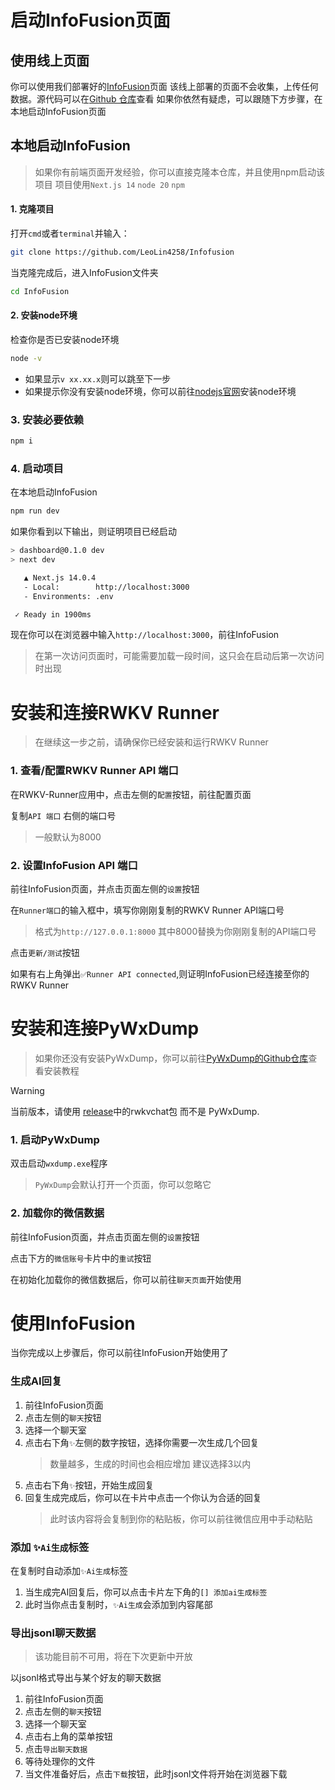 # 启动InfoFusion页面

## 使用线上页面

你可以使用我们部署好的[InfoFusion](https://rwkv-infofusion.vercel.app/)页面
该线上部署的页面不会收集，上传任何数据。源代码可以在[Github 仓库](https://github.com/LeoLin4258/Infofusion)查看
如果你依然有疑虑，可以跟随下方步骤，在本地启动InfoFusion页面

## 本地启动InfoFusion
> 如果你有前端页面开发经验，你可以直接克隆本仓库，并且使用npm启动该项目
> 项目使用`Next.js 14` `node 20` `npm`

#### 1. 克隆项目
打开`cmd`或者`terminal`并输入：
``` bash
git clone https://github.com/LeoLin4258/Infofusion
```
当克隆完成后，进入InfoFusion文件夹
``` bash
cd InfoFusion
```
#### 2. 安装node环境
检查你是否已安装node环境
``` bash
node -v
```
- 如果显示`v xx.xx.x`则可以跳至下一步
- 如果提示你没有安装node环境，你可以前往[nodejs官网](https://nodejs.org/zh-cn)安装node环境

### 3. 安装必要依赖
``` bash
npm i
```
### 4. 启动项目
在本地启动InfoFusion
``` bash
npm run dev
```
如果你看到以下输出，则证明项目已经启动
``` bash
> dashboard@0.1.0 dev
> next dev

   ▲ Next.js 14.0.4
   - Local:        http://localhost:3000
   - Environments: .env

 ✓ Ready in 1900ms
 ```
现在你可以在浏览器中输入`http://localhost:3000`，前往InfoFusion
>在第一次访问页面时，可能需要加载一段时间，这只会在启动后第一次访问时出现


# 安装和连接RWKV Runner
> 在继续这一步之前，请确保你已经安装和运行RWKV Runner
### 1. 查看/配置RWKV Runner API 端口
 在RWKV-Runner应用中，点击左侧的`配置`按钮，前往配置页面
 
 复制`API 端口` 右侧的端口号
> 一般默认为8000

### 2. 设置InfoFusion API 端口
前往InfoFusion页面，并点击页面左侧的`设置`按钮

在`Runner端口`的输入框中，填写你刚刚复制的RWKV Runner API端口号
> 格式为`http://127.0.0.1:8000`
>其中8000替换为你刚刚复制的API端口号

点击`更新/测试`按钮

如果有右上角弹出`✅Runner API connected`,则证明InfoFusion已经连接至你的RWKV Runner

# 安装和连接PyWxDump
> 如果你还没有安装PyWxDump，你可以前往[PyWxDump的Github仓库](https://github.com/xaoyaoo/PyWxDump/blob/master/doc/UserGuide.md)查看安装教程

> [!WARNING]  
> 当前版本，请使用 [release](https://github.com/LeoLin4258/Infofusion/releases/tag/v1.0.0)中的rwkvchat包 而不是 PyWxDump.

### 1. 启动PyWxDump
双击启动`wxdump.exe`程序
> `PyWxDump`会默认打开一个页面，你可以忽略它

### 2. 加载你的微信数据
前往InfoFusion页面，并点击页面左侧的`设置`按钮

点击下方的`微信账号`卡片中的`重试`按钮

在初始化加载你的微信数据后，你可以前往`聊天页面`开始使用

# 使用InfoFusion
当你完成以上步骤后，你可以前往InfoFusion开始使用了

### 生成AI回复
1. 前往InfoFusion页面
2. 点击左侧的`聊天`按钮
3. 选择一个聊天室
4. 点击右下角`✨`左侧的数字按钮，选择你需要一次生成几个回复
	> 数量越多，生成的时间也会相应增加
	> 建议选择3以内
5. 点击右下角`✨`按钮，开始生成回复
6. 回复生成完成后，你可以在卡片中点击一个你认为合适的回复
	> 此时该内容将会复制到你的粘贴板，你可以前往微信应用中手动粘贴

### 添加 `✨Ai生成`标签
在复制时自动添加`✨Ai生成`标签
1. 当生成完AI回复后，你可以点击卡片左下角的`[] 添加ai生成标签`
2. 此时当你点击复制时，`✨Ai生成`会添加到内容尾部

### 导出jsonl聊天数据
> 该功能目前不可用，将在下次更新中开放

以jsonl格式导出与某个好友的聊天数据
1. 前往InfoFusion页面
2. 点击左侧的`聊天`按钮
3. 选择一个聊天室
4. 点击右上角的菜单按钮
5. 点击`导出聊天数据`
6. 等待处理你的文件
7. 当文件准备好后，点击`下载`按钮，此时jsonl文件将开始在浏览器下载
